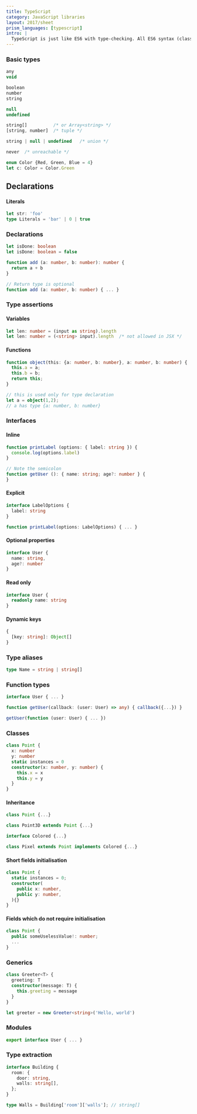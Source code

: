 ```yaml
---
title: TypeScript
category: JavaScript libraries
layout: 2017/sheet
prism_languages: [typescript]
intro: |
  TypeScript is just like ES6 with type-checking. All ES6 syntax (classes, etc) should work.
---
```


### Basic types

```ts
any
void

boolean
number
string

null
undefined

string[]          /* or Array<string> */
[string, number]  /* tuple */

string | null | undefined   /* union */

never  /* unreachable */
```

```ts
enum Color {Red, Green, Blue = 4}
let c: Color = Color.Green
```

## Declarations
#### Literals

```ts
let str: 'foo'
type Literals = 'bar' | 0 | true
```

### Declarations

```ts
let isDone: boolean
let isDone: boolean = false
```

```ts
function add (a: number, b: number): number {
  return a + b
}

// Return type is optional
function add (a: number, b: number) { ... }
```

### Type assertions

#### Variables

```ts
let len: number = (input as string).length
let len: number = (<string> input).length  /* not allowed in JSX */
```

#### Functions

```ts
function object(this: {a: number, b: number}, a: number, b: number) {
  this.a = a;
  this.b = b;
  return this;
}

// this is used only for type declaration
let a = object(1,2);
// a has type {a: number, b: number}
```

### Interfaces

#### Inline

```ts
function printLabel (options: { label: string }) {
  console.log(options.label)
}

// Note the semicolon
function getUser (): { name: string; age?: number } {
}
```

#### Explicit

```ts
interface LabelOptions {
  label: string
}

function printLabel(options: LabelOptions) { ... }
```

#### Optional properties

```ts
interface User {
  name: string,
  age?: number
}
```

#### Read only

```ts
interface User {
  readonly name: string
}
```

#### Dynamic keys

```ts
{
  [key: string]: Object[]
}
```

### Type aliases

```ts
type Name = string | string[]
```

### Function types

```ts
interface User { ... }

function getUser(callback: (user: User) => any) { callback({...}) }

getUser(function (user: User) { ... })
```

### Classes

```ts
class Point {
  x: number
  y: number
  static instances = 0
  constructor(x: number, y: number) {
    this.x = x
    this.y = y
  }
}
```

#### Inheritance

```ts
class Point {...}

class Point3D extends Point {...}

interface Colored {...}

class Pixel extends Point implements Colored {...}
```

#### Short fields initialisation

```ts
class Point {
  static instances = 0;
  constructor(
    public x: number,
    public y: number,
  ){}
}
```

#### Fields which do not require initialisation

```ts
class Point {
  public someUselessValue!: number;
  ...
}
```

### Generics

```ts
class Greeter<T> {
  greeting: T
  constructor(message: T) {
    this.greeting = message
  }
}

let greeter = new Greeter<string>('Hello, world')
```

### Modules

```ts
export interface User { ... }
```

### Type extraction

```ts
interface Building {
  room: {
    door: string,
    walls: string[],
  };
}

type Walls = Building['room']['walls']; // string[]
```
